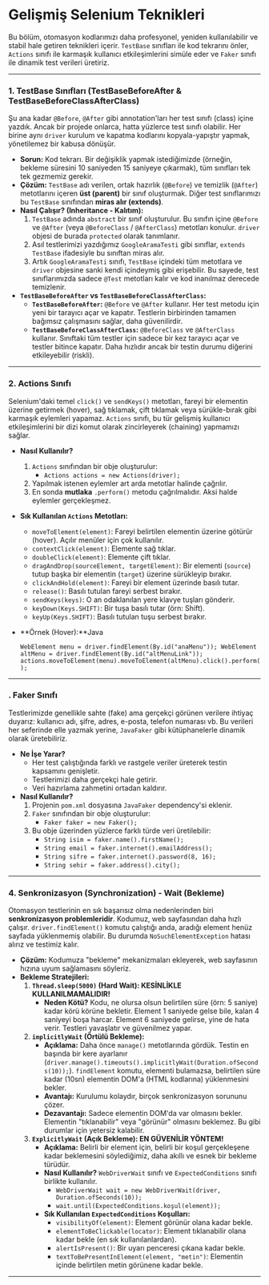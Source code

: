 # Gelişmiş Selenium Teknikleri

Bu bölüm, otomasyon kodlarımızı daha profesyonel, yeniden kullanılabilir ve stabil hale getiren teknikleri içerir. `TestBase` sınıfları ile kod tekrarını önler, `Actions` sınıfı ile karmaşık kullanıcı etkileşimlerini simüle eder ve `Faker` sınıfı ile dinamik test verileri üretiriz.

---

### **1. TestBase Sınıfları (TestBaseBeforeAfter & TestBaseBeforeClassAfterClass)**

Şu ana kadar `@Before`, `@After` gibi annotation'ları her test sınıfı (class) içine yazdık. Ancak bir projede onlarca, hatta yüzlerce test sınıfı olabilir. Her birine aynı `driver` kurulum ve kapatma kodlarını kopyala-yapıştır yapmak, yönetilemez bir kabusa dönüşür.

- **Sorun:** Kod tekrarı. Bir değişiklik yapmak istediğimizde (örneğin, bekleme süresini 10 saniyeden 15 saniyeye çıkarmak), tüm sınıfları tek tek gezmemiz gerekir.
- **Çözüm:** `TestBase` adı verilen, ortak hazırlık (`@Before`) ve temizlik (`@After`) metotlarını içeren **üst (parent)** bir sınıf oluşturmak. Diğer test sınıflarımızı bu `TestBase` sınıfından **miras alır (extends)**.
- **Nasıl Çalışır? (Inheritance - Kalıtım):**
    1. `TestBase` adında `abstract` bir sınıf oluşturulur. Bu sınıfın içine `@Before` ve `@After` (veya `@BeforeClass` / `@AfterClass`) metotları konulur. `driver` objesi de burada `protected` olarak tanımlanır.
    2. Asıl testlerimizi yazdığımız `GoogleAramaTesti` gibi sınıflar, `extends TestBase` ifadesiyle bu sınıftan miras alır.
    3. Artık `GoogleAramaTesti` sınıfı, `TestBase` içindeki tüm metotlara ve `driver` objesine sanki kendi içindeymiş gibi erişebilir. Bu sayede, test sınıflarımızda sadece `@Test` metotları kalır ve kod inanılmaz derecede temizlenir.
- **`TestBaseBeforeAfter` vs `TestBaseBeforeClassAfterClass`:**
    - **`TestBaseBeforeAfter`:** `@Before` ve `@After` kullanır. Her test metodu için yeni bir tarayıcı açar ve kapatır. Testlerin birbirinden tamamen bağımsız çalışmasını sağlar, daha güvenilirdir.
    - **`TestBaseBeforeClassAfterClass`:** `@BeforeClass` ve `@AfterClass` kullanır. Sınıftaki tüm testler için sadece bir kez tarayıcı açar ve testler bitince kapatır. Daha hızlıdır ancak bir testin durumu diğerini etkileyebilir (riskli).

---

### **2. Actions Sınıfı**

Selenium'daki temel `click()` ve `sendKeys()` metotları, fareyi bir elementin üzerine getirmek (hover), sağ tıklamak, çift tıklamak veya sürükle-bırak gibi karmaşık eylemleri yapamaz. `Actions` sınıfı, bu tür gelişmiş kullanıcı etkileşimlerini bir dizi komut olarak zincirleyerek (chaining) yapmamızı sağlar.

- **Nasıl Kullanılır?**
    1. `Actions` sınıfından bir obje oluşturulur:
        - `Actions actions = new Actions(driver);`
    2. Yapılmak istenen eylemler art arda metotlar halinde çağrılır.
    3. En sonda **mutlaka** `.perform()` metodu çağrılmalıdır. Aksi halde eylemler gerçekleşmez.
- **Sık Kullanılan `Actions` Metotları:**
    - `moveToElement(element)`: Fareyi belirtilen elementin üzerine götürür (hover). Açılır menüler için çok kullanılır.
    - `contextClick(element)`: Elemente sağ tıklar.
    - `doubleClick(element)`: Elemente çift tıklar.
    - `dragAndDrop(sourceElement, targetElement)`: Bir elementi (`source`) tutup başka bir elementin (`target`) üzerine sürükleyip bırakır.
    - `clickAndHold(element)`: Fareyi bir element üzerinde basılı tutar.
    - `release()`: Basılı tutulan fareyi serbest bırakır.
    - `sendKeys(keys)`: O an odaklanılan yere klavye tuşları gönderir.
    - `keyDown(Keys.SHIFT)`: Bir tuşa basılı tutar (örn: Shift).
    - `keyUp(Keys.SHIFT)`: Basılı tutulan tuşu serbest bırakır.
- **Örnek (Hover):**Java
    
    `WebElement menu = driver.findElement(By.id("anaMenu"));
    WebElement altMenu = driver.findElement(By.id("altMenuLink"));
    actions.moveToElement(menu).moveToElement(altMenu).click().perform();`
    

---

### **. Faker Sınıfı**

Testlerimizde genellikle sahte (fake) ama gerçekçi görünen verilere ihtiyaç duyarız: kullanıcı adı, şifre, adres, e-posta, telefon numarası vb. Bu verileri her seferinde elle yazmak yerine, `JavaFaker` gibi kütüphanelerle dinamik olarak üretebiliriz.

- **Ne İşe Yarar?**
    - Her test çalıştığında farklı ve rastgele veriler üreterek testin kapsamını genişletir.
    - Testlerimizi daha gerçekçi hale getirir.
    - Veri hazırlama zahmetini ortadan kaldırır.
- **Nasıl Kullanılır?**
    1. Projenin `pom.xml` dosyasına `JavaFaker` dependency'si eklenir.
    2. `Faker` sınıfından bir obje oluşturulur:
        - `Faker faker = new Faker();`
    3. Bu obje üzerinden yüzlerce farklı türde veri üretilebilir:
        - `String isim = faker.name().firstName();`
        - `String email = faker.internet().emailAddress();`
        - `String sifre = faker.internet().password(8, 16);`
        - `String sehir = faker.address().city();`

---

### **4. Senkronizasyon (Synchronization) - Wait (Bekleme)**

Otomasyon testlerinin en sık başarısız olma nedenlerinden biri **senkronizasyon problemleridir**. Kodumuz, web sayfasından daha hızlı çalışır. `driver.findElement()` komutu çalıştığı anda, aradığı element henüz sayfada yüklenmemiş olabilir. Bu durumda `NoSuchElementException` hatası alırız ve testimiz kalır.

- **Çözüm:** Kodumuza "bekleme" mekanizmaları ekleyerek, web sayfasının hızına uyum sağlamasını söyleriz.
- **Bekleme Stratejileri:**
    1. **`Thread.sleep(5000)` (Hard Wait): KESİNLİKLE KULLANILMAMALIDIR!**
        - **Neden Kötü?** Kodu, ne olursa olsun belirtilen süre (örn: 5 saniye) kadar körü körüne bekletir. Element 1 saniyede gelse bile, kalan 4 saniyeyi boşa harcar. Element 6 saniyede gelirse, yine de hata verir. Testleri yavaşlatır ve güvenilmez yapar.
    2. **`implicitlyWait` (Örtülü Bekleme):**
        - **Açıklama:** Daha önce `manage()` metotlarında gördük. Testin en başında bir kere ayarlanır (`driver.manage().timeouts().implicitlyWait(Duration.ofSeconds(10));`). `findElement` komutu, elementi bulamazsa, belirtilen süre kadar (10sn) elementin DOM'a (HTML kodlarına) yüklenmesini bekler.
        - **Avantajı:** Kurulumu kolaydır, birçok senkronizasyon sorununu çözer.
        - **Dezavantajı:** Sadece elementin DOM'da var olmasını bekler. Elementin "tıklanabilir" veya "görünür" olmasını beklemez. Bu gibi durumlar için yetersiz kalabilir.
    3. **`ExplicitlyWait` (Açık Bekleme): EN GÜVENİLİR YÖNTEM!**
        - **Açıklama:** Belirli bir element için, belirli bir koşul gerçekleşene kadar beklemesini söylediğimiz, daha akıllı ve esnek bir bekleme türüdür.
        - **Nasıl Kullanılır?** `WebDriverWait` sınıfı ve `ExpectedConditions` sınıfı birlikte kullanılır.
            - `WebDriverWait wait = new WebDriverWait(driver, Duration.ofSeconds(10));`
            - `wait.until(ExpectedConditions.koşul(element));`
        - **Sık Kullanılan `ExpectedConditions` Koşulları:**
            - `visibilityOf(element)`: Element görünür olana kadar bekle.
            - `elementToBeClickable(locator)`: Element tıklanabilir olana kadar bekle (en sık kullanılanlardan).
            - `alertIsPresent()`: Bir uyarı penceresi çıkana kadar bekle.
            - `textToBePresentInElement(element, "metin")`: Elementin içinde belirtilen metin görünene kadar bekle.

---